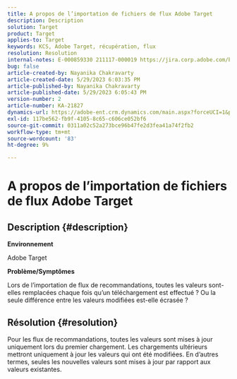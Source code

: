 ```yaml
---
title: A propos de l’importation de fichiers de flux Adobe Target
description: Description
solution: Target
product: Target
applies-to: Target
keywords: KCS, Adobe Target, récupération, flux
resolution: Resolution
internal-notes: E-000859330 211117-000019 https://jira.corp.adobe.com/browse/RECS-5411
bug: false
article-created-by: Nayanika Chakravarty
article-created-date: 5/29/2023 6:03:35 PM
article-published-by: Nayanika Chakravarty
article-published-date: 5/29/2023 6:05:43 PM
version-number: 2
article-number: KA-21827
dynamics-url: https://adobe-ent.crm.dynamics.com/main.aspx?forceUCI=1&pagetype=entityrecord&etn=knowledgearticle&id=2b332d1f-4bfe-ed11-8f6e-6045bd006793
exl-id: 117be562-fb9f-4105-8c65-c606ce052bf6
source-git-commit: 0311a02c52a273bce96b47fe2d3fea41a74f2fb2
workflow-type: tm+mt
source-wordcount: '83'
ht-degree: 9%

---
```


# A propos de l’importation de fichiers de flux Adobe Target

## Description {#description}


<b>Environnement</b>

Adobe Target

<b>Problème/Symptômes</b>

Lors de l’importation de flux de recommandations, toutes les valeurs sont-elles remplacées chaque fois qu’un téléchargement est effectué ? Ou la seule différence entre les valeurs modifiées est-elle écrasée ?


## Résolution {#resolution}


Pour les flux de recommandations, toutes les valeurs sont mises à jour uniquement lors du premier chargement. Les chargements ultérieurs mettront uniquement à jour les valeurs qui ont été modifiées. En d’autres termes, seules les nouvelles valeurs sont mises à jour par rapport aux valeurs existantes.
